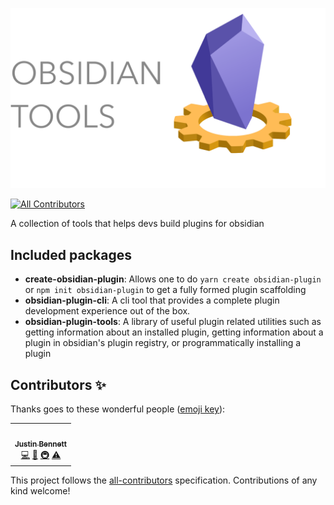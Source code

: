 <img src="./resources/logo.svg" alt="Obsidian Tools"></img>

<!-- ALL-CONTRIBUTORS-BADGE:START - Do not remove or modify this section -->

[![All Contributors](https://img.shields.io/badge/all_contributors-1-orange.svg?style=flat-square)](#contributors-)

<!-- ALL-CONTRIBUTORS-BADGE:END -->

A collection of tools that helps devs build plugins for obsidian

## Included packages

- **create-obsidian-plugin**: Allows one to do `yarn create obsidian-plugin` or `npm init obsidian-plugin` to get a fully formed plugin scaffolding
- **obsidian-plugin-cli**: A cli tool that provides a complete plugin development experience out of the box.
- **obsidian-plugin-tools**: A library of useful plugin related utilities such as getting information about an installed plugin, getting information about a plugin in obsidian's plugin registry, or programmatically installing a plugin

## Contributors ✨

Thanks goes to these wonderful people ([emoji key](https://allcontributors.org/docs/en/emoji-key)):

<!-- ALL-CONTRIBUTORS-LIST:START - Do not remove or modify this section -->
<!-- prettier-ignore-start -->
<!-- markdownlint-disable -->
<table>
  <tr>
    <td align="center"><a href="https://github.com/zephraph"><img src="https://avatars.githubusercontent.com/u/3087225?v=4?s=100" width="100px;" alt=""/><br /><sub><b>Justin Bennett</b></sub></a><br /><a href="https://github.com/zephraph/obsidian-tools/commits?author=zephraph" title="Code">💻</a> <a href="https://github.com/zephraph/obsidian-tools/commits?author=zephraph" title="Documentation">📖</a> <a href="#infra-zephraph" title="Infrastructure (Hosting, Build-Tools, etc)">🚇</a> <a href="https://github.com/zephraph/obsidian-tools/commits?author=zephraph" title="Tests">⚠️</a></td>
  </tr>
</table>

<!-- markdownlint-restore -->
<!-- prettier-ignore-end -->

<!-- ALL-CONTRIBUTORS-LIST:END -->

This project follows the [all-contributors](https://github.com/all-contributors/all-contributors) specification. Contributions of any kind welcome!
